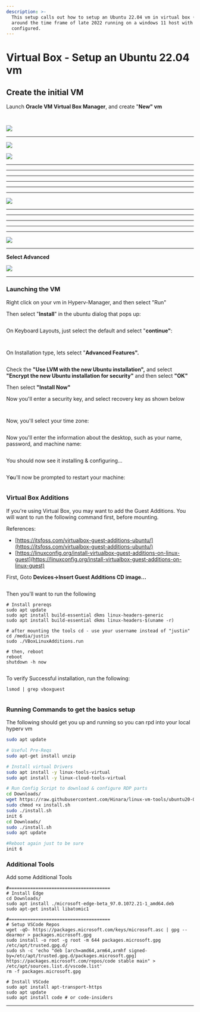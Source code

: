 ```yaml
---
description: >-
  This setup calls out how to setup an Ubuntu 22.04 vm in virtual box (6.1.36)
  around the time frame of late 2022 running on a windows 11 host with Hyper-V
  configured.
---
```


# Virtual Box - Setup an Ubuntu 22.04 vm

## Create the initial VM

&#x20;Launch **Oracle VM Virtual Box Manager**, and create "**New" vm**

****<img src="../../.gitbook/assets/image (20).png" alt="" data-size="original">****

****<img src="../../.gitbook/assets/image (22).png" alt="" data-size="original">****

****![](<../../.gitbook/assets/image (52).png>)****

****

****![](<../../.gitbook/assets/image (23).png>)****

****![](<../../.gitbook/assets/image (24).png>)****

****

****

****

****

****

****

****![](<../../.gitbook/assets/image (21).png>)****

****

****

****

****

****

****![](<../../.gitbook/assets/image (43).png>)****

****

**Select Advanced**

****![](<../../.gitbook/assets/image (44).png>)****

****

### Launching the VM

Right click on your vm in Hyperv-Manager, and then select "Run"

Then select "**Install**" in the ubuntu dialog that pops up:

<figure><img src="../../.gitbook/assets/image (61) (1).png" alt=""><figcaption></figcaption></figure>

On Keyboard Layouts, just select the default and select "**continue"**:

<figure><img src="../../.gitbook/assets/image (56) (1).png" alt=""><figcaption></figcaption></figure>



<figure><img src="../../.gitbook/assets/image (57).png" alt=""><figcaption></figcaption></figure>



On Installation type, lets select "**Advanced Features".**

<figure><img src="../../.gitbook/assets/image (67).png" alt=""><figcaption></figcaption></figure>

Check the **"Use LVM with the new Ubuntu installation",** and select **"Encrypt the new Ubuntu installation for security"** and then select **"OK"**

Then select **"Install Now"**

Now you'll enter a security key, and select recovery key as shown below

<figure><img src="../../.gitbook/assets/image (60).png" alt=""><figcaption></figcaption></figure>

<figure><img src="../../.gitbook/assets/image (58).png" alt=""><figcaption></figcaption></figure>

Now, you'll select your time zone:

<figure><img src="../../.gitbook/assets/image (65).png" alt=""><figcaption></figcaption></figure>

Now you'll enter the information about the desktop, such as your name, password, and machine name:

<figure><img src="../../.gitbook/assets/image (68).png" alt=""><figcaption></figcaption></figure>

You should now see it installing & configuring...

<figure><img src="../../.gitbook/assets/image (56).png" alt=""><figcaption></figcaption></figure>

Y**o**u'll now be prompted to restart your machine:

<figure><img src="../../.gitbook/assets/image (64).png" alt=""><figcaption></figcaption></figure>



###

### Virtual Box Additions

If you're using Virtual Box, you may want to add the Guest Additions. You will want to run the following command first, before mounting.

References:&#x20;

* [https://itsfoss.com/virtualbox-guest-additions-ubuntu/](https://itsfoss.com/virtualbox-guest-additions-ubuntu/)
* [https://linuxconfig.org/install-virtualbox-guest-additions-on-linux-guest](https://linuxconfig.org/install-virtualbox-guest-additions-on-linux-guest)

First, Goto **Devices->Insert Guest Additions CD image...**

<figure><img src="../../.gitbook/assets/image.png" alt=""><figcaption></figcaption></figure>

Then you'll want to run the following

```
# Install prereqs
sudo apt update
sudo apt install build-essential dkms linux-headers-generic 
sudo apt install build-essential dkms linux-headers-$(uname -r)

# after mounting the tools cd - use your username instead of "justin"
cd /media/justin
sudo ./VBoxLinuxAdditions.run

# then, reboot
reboot
shutdown -h now
```

<figure><img src="../../.gitbook/assets/image (62).png" alt=""><figcaption></figcaption></figure>

To verify Successful installation, run the following:

```
lsmod | grep vboxguest
```

<figure><img src="../../.gitbook/assets/image (61).png" alt=""><figcaption></figcaption></figure>

### Running Commands to get the basics setup

The following should get you up and running so you can rpd into your local hyperv vm

```bash
sudo apt update

# Useful Pre-Reqs
sudo apt-get install unzip

# Install virtual Drivers
sudo apt install -y linux-tools-virtual
sudo apt install -y linux-cloud-tools-virtual

# Run Config Script to download & configure RDP parts
cd Downloads/
wget https://raw.githubusercontent.com/Hinara/linux-vm-tools/ubuntu20-04/ubuntu/20.04/install.sh
sudo chmod +x install.sh
sudo ./install.sh
init 6
cd Downloads/
sudo ./install.sh 
sudo apt update

#Reboot again just to be sure
init 6

```

### Additional Tools

Add some Additional Tools

```
#======================================
# Install Edge
cd Downloads/
sudo apt install ./microsoft-edge-beta_97.0.1072.21-1_amd64.deb 
sudo apt-get install libatomic1

#======================================
# Setup VSCode Repos
wget -qO- https://packages.microsoft.com/keys/microsoft.asc | gpg --dearmor > packages.microsoft.gpg
sudo install -o root -g root -m 644 packages.microsoft.gpg /etc/apt/trusted.gpg.d/
sudo sh -c 'echo "deb [arch=amd64,arm64,armhf signed-by=/etc/apt/trusted.gpg.d/packages.microsoft.gpg] https://packages.microsoft.com/repos/code stable main" > /etc/apt/sources.list.d/vscode.list'
rm -f packages.microsoft.gpg

# Install VSCode
sudo apt install apt-transport-https
sudo apt update
sudo apt install code # or code-insiders
```

****
